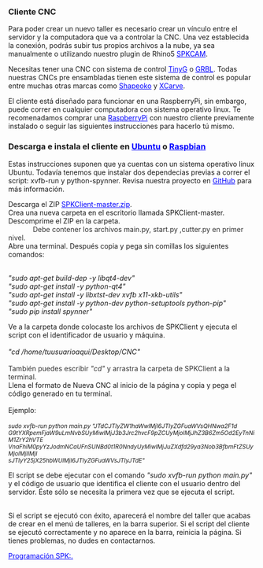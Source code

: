 <h3>Cliente CNC</h3>
<p>Para poder crear un nuevo taller es necesario crear un vínculo entre el servidor y la computadora que va a controlar la CNC.
Una vez establecida la conexión, podrás subir tus propios archivos a la nube, ya sea manualmente o utilizando nuestro plugin de Rhino5 <a href="http://www.spkautomatizacion.com/item/ivdT28PCa" style="color:blue">SPKCAM</a>.</p>
<p>Necesitas tener una CNC con sistema de control 
<a href="https://github.com/synthetos/TinyG" style="color:blue">TinyG</a> o <a href="https://github.com/grbl/grbl" style="color:blue">GRBL</a>.
Todas nuestras CNCs pre ensambladas tienen este sistema de control es popular entre 
muchas otras marcas como <a href="https://www.shapeoko.com" style="color:blue">Shapeoko</a> y <a href="https://www.inventables.com/technologies/x-carve" style="color:blue">XCarve</a>.</p>
<p>El cliente está diseñado para funcionar en una RaspberryPi, sin embargo, puede correr en cualquier computadora con sistema operativo linux.
Te recomenadamos comprar una <a href="https://github.com/grbl/grbl" style="color:blue">RaspberryPi</a> con nuestro cliente previamente instalado o seguir las siguientes instrucciones para hacerlo tú mismo.</p> 
<h3>Descarga e instala el cliente en <a href="http://www.ubuntu.com/download/desktop" style="color:blue">Ubuntu</a> o <a href="https://www.raspberrypi.org/downloads/raspbian/" style="color:blue">Raspbian</a></h3>
<p>Estas instrucciones suponen que ya cuentas con un sistema operativo linux Ubuntu. Todavía tenemos que instalar dos dependecias previas a correr el script: xvfb-run y python-spynner. Revisa nuestra proyecto en <a href="https://github.com/utitankaspk/SPKClient" style="color:blue">GitHub</a> para más información.</p>

Descarga el ZIP <a href="https://github.com/utitankaspk/SPKClient/archive/master.zip" style="color:blue">SPKClient-master.zip</a>.<br>
	Crea una nueva carpeta en el escritorio llamada SPKClient-master.<br>
	Descomprime el ZIP en la carpeta.<br>
	<span style="margin:50px;color:rgb(50,50,50);">Debe contener los archivos main.py, start.py ,cutter.py en primer nivel.</span> <br>
	Abre una terminal. Después copia y pega sin comillas los siguientes comandos:<br><br>

  <i>"sudo apt-get build-dep -y libqt4-dev"<br></i>
	<i>"sudo apt-get install -y python-qt4"<br></i>
	<i>"sudo apt-get install -y libxtst-dev xvfb x11-xkb-utils"</i><br>
	<i>"sudo apt-get install -y python-dev python-setuptools python-pip"</i><br>
	<i>"sudo pip install spynner"</i><br>

Ve a la carpeta donde colocaste los archivos de SPKClient y ejecuta el script con el identificador de usuario y máquina.<br><br>
	<i>"cd /home/tuusuarioaqui/Desktop/CNC" </i><br><br>
	<span style="color:rgb(50,50,50)"> También puedes escribir <i>"cd" </i> y arrastra la carpeta de SPKClient a la terminal.</span><br>
	Llena el formato de Nueva CNC al inicio de la página y copia y pega el código generado en tu terminal.<br><br>
	Ejemplo:<br><br>
    <small><i>sudo xvfb-run python main.py "JTdCJTIyZW1haWwlMjI6JTIyZGFuaWVsQHNwa2F1d<br>
    G9tYXRpemFjaW9uLmNvbSUyMiwlMjJ3b3Jrc2hvcF9pZCUyMjolMjJhZ3B6Zm5Od2EyTnNiM1ZrY2hVTE<br>
    VnaFhiM0pyYzJodmNCaUFnSUNBd0t1R0NndyUyMiwlMjJuZXdfd29ya3Nob3BfbmFtZSUyMjolMjIlMjI<br>
    sJTIyY25jX25hbWUlMjI6JTIyZGFuaWVsJTIyJTdE"<br><br>
	</i></small>
	El script se debe ejecutar con el comando <i>"sudo xvfb-run python main.py"</i> y el código de usuario que identifica el cliente con el usuario dentro del servidor. Éste sólo se necesita la primera vez que se ejecuta el script.<br>
	<br></li>
	</div>
<p>Si el script se ejecutó con éxito, aparecerá el nombre del taller que acabas de crear en el menú de talleres, en la barra superior. Si el script del cliente se ejecutó correctamente y no aparece en la barra, reinicia la página.
Si tienes problemas, no dudes en contactarnos.</p>
<a href="mailto:daniel@spkautomatizacion.com?Subject=SPK Client" target="_top" style="color:blue">Programación SPK:.</a>
	
	
	
</div>
</div>
